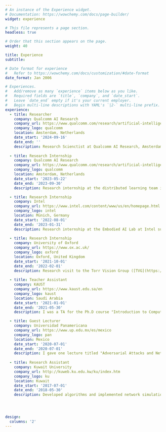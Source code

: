 ```yaml
---
# An instance of the Experience widget.
# Documentation: https://wowchemy.com/docs/page-builder/
widget: experience

# This file represents a page section.
headless: true

# Order that this section appears on the page.
weight: 40

title: Experience
subtitle:

# Date format for experience
#   Refer to https://wowchemy.com/docs/customization/#date-format
date_format: Jan 2006

# Experiences.
#   Add/remove as many `experience` items below as you like.
#   Required fields are `title`, `company`, and `date_start`.
#   Leave `date_end` empty if it's your current employer.
#   Begin multi-line descriptions with YAML's `|2-` multi-line prefix.
experience:
  - title: Researcher
    company: Qualcomm AI Research
    company_url: https://www.qualcomm.com/research/artificial-intelligence/ai-research
    company_logo: qualcomm
    location: Amsterdam, Netherlands
    date_start: '2024-09-16'
    date_end: ''
    description: Research Scienctist at Qualcomm AI Research, Amsterdam.
  
  - title: Research Internship
    company: Qualcomm AI Research
    company_url: https://www.qualcomm.com/research/artificial-intelligence/ai-research
    company_logo: qualcomm
    location: Amsterdam, Netherlands
    date_start: '2023-05-22'
    date_end: '2023-09-30'
    description: Research internship at the distributed learning team in Qualcomm AI Research.

  - title: Research Internship
    company: Intel
    company_url: https://www.intel.com/content/www/us/en/homepage.html
    company_logo: intel
    location: Münich, Germany
    date_start: '2022-08-01'
    date_end: '2023-01-31'
    description: Research internship at the Embodied AI Lab at Intel supervised by [Matthias Müller](https://matthias.pw/).
    
  - title: Research Internship
    company: University of Oxford
    company_url: https://www.ox.ac.uk/
    company_logo: oxford
    location: Oxford, United Kingdom
    date_start: '2021-10-01'
    date_end: '2022-02-01'
    description: Research visit to the Torr Vision Group ([TVG](https://torrvision.com/)) supervised by [Prof. Philip Torr](https://scholar.google.com/citations?user=kPxa2w0AAAAJ&hl=en).
    
  - title: Teacher Assistant
    company: KAUST
    company_url: https://www.kaust.edu.sa/en
    company_logo: kaust
    location: Saudi Arabia
    date_start: '2021-01-01'
    date_end: '2021-05-30'
    description: I was a TA for the Ph.D course "Introduction to Computer Vision".

  - title: Guest Lecturer
    company: Universidad Panamericana
    company_url: https://www.up.edu.mx/es/mexico
    company_logo: pan
    location: Mexico
    date_start: '2020-07-01'
    date_end: '2020-07-01'
    description: I gave one lecture titled "Adversarial Attacks and Network Robustness".
    
  - title: Research Assistant
    company: Kuwait University
    company_url: http://kuweb.ku.edu.kw/ku/index.htm
    company_logo: ku
    location: Kuwait
    date_start: '2017-07-01'
    date_end: '2018-05-30'
    description: Developed algorithms and implemented network simulations.
    



design:
  columns: '2'
---
```


